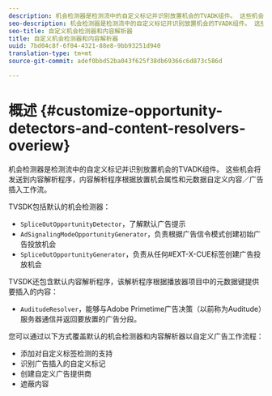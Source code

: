 ```yaml
---
description: 机会检测器是检测流中的自定义标记并识别放置机会的TVADK组件。 这些机会将发送到内容解析程序，内容解析程序根据放置机会属性和元数据自定义内容／广告插入工作流。
seo-description: 机会检测器是检测流中的自定义标记并识别放置机会的TVADK组件。 这些机会将发送到内容解析程序，内容解析程序根据放置机会属性和元数据自定义内容／广告插入工作流。
seo-title: 自定义机会检测器和内容解析器
title: 自定义机会检测器和内容解析器
uuid: 7bd04c8f-6f04-4321-88e8-9bb93251d940
translation-type: tm+mt
source-git-commit: adef0bbd52ba043f625f38db69366c6d873c586d

---
```



# 概述 {#customize-opportunity-detectors-and-content-resolvers-overiew}

机会检测器是检测流中的自定义标记并识别放置机会的TVADK组件。 这些机会将发送到内容解析程序，内容解析程序根据放置机会属性和元数据自定义内容／广告插入工作流。

TVSDK包括默认的机会检测器：

* `SpliceOutOpportunityDetector`，了解默认广告提示
* `AdSignalingModeOpportunityGenerator`，负责根据广告信令模式创建初始广告投放机会
* `SpliceOutOpportunityGenerator`，负责从任何#EXT-X-CUE标签创建广告投放机会

TVSDK还包含默认内容解析程序，该解析程序根据播放器项目中的元数据键提供要插入的内容：

* `AuditudeResolver`，能够与Adobe Primetime广告决策（以前称为Auditude）服务器通信并返回要放置的广告分段。

您可以通过以下方式覆盖默认的机会检测器和内容解析器以自定义广告工作流程：

* 添加对自定义标签检测的支持
* 识别广告插入的自定义标记
* 创建自定义广告提供商
* 遮蔽内容

